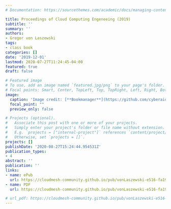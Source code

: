 ```yaml
---
# Documentation: https://sourcethemes.com/academic/docs/managing-content/

title: Proceedings of Cloud Computing Engeneeing (2019)
subtitle: ''
summary: ''
authors:
- Gregor von Laszewski
tags:
- class book
categories: []
date: '2019-12-01'
lastmod: 2020-07-27T11:24:45-04:00
featured: true
draft: false

# Featured image
# To use, add an image named `featured.jpg/png` to your page's folder.
# Focal points: Smart, Center, TopLeft, Top, TopRight, Left, Right, BottomLeft, Bottom, BottomRight.
image:
  caption: 'Image credit: [**Bookmanager**](https://github.com/cyberaide/bookmanager)'
  focal_point: ""
  preview_only: false

# Projects (optional).
#   Associate this post with one or more of your projects.
#   Simply enter your project's folder or file name without extension.
#   E.g. `projects = ["internal-project"]` references `content/project/deep-learning/index.md`.
#   Otherwise, set `projects = []`.
projects: []
publishDate: '2020-08-27T15:24:44.954531Z'
publication_types:
- 4
abstract: ''
publication: ''
links:
- name: ePub
  url: https://cloudmesh-community.github.io/pub/vonLaszewski-e516-fa19-proceedings.epub
- name: PDF
  url: https://cloudmesh-community.github.io/pub/vonLaszewski-e516-fa19-proceedings.pdf

# url_pdf: https://cloudmesh-community.github.io/pub/vonLaszewski-e516-fa19-proceedings.pdf
---
```

